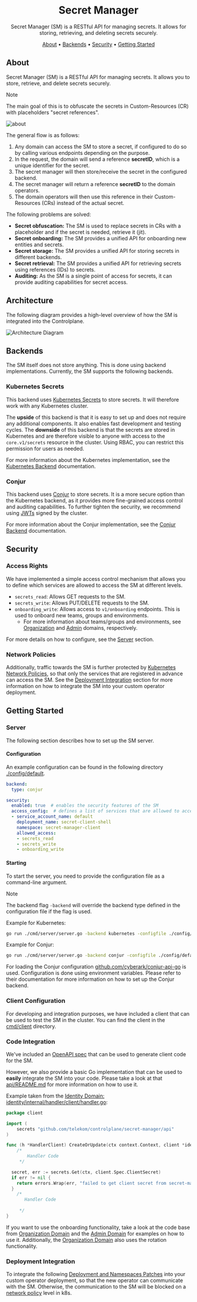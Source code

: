 <!--
Copyright 2025 Deutsche Telekom IT GmbH

SPDX-License-Identifier: Apache-2.0
-->

<p align="center">
  <h1 align="center">Secret Manager</h1>
</p>

<p align="center">
  Secret Manager (SM) is a RESTful API for managing secrets. It allows for storing, retrieving, and deleting secrets securely.
</p>

<p align="center">
  <a href="#about">About</a> •
  <a href="#backends">Backends</a> •
  <a href="#security">Security</a> •
  <a href="#getting-started">Getting Started</a>
</p>

## About

Secret Manager (SM) is a RESTful API for managing secrets. It allows you to store, retrieve, and delete secrets securely. 

> [!NOTE]
> The main goal of this is to obfuscate the secrets in Custom-Resources (CR) with placeholders "secret references".


![about](docs/about.drawio.svg)

The general flow is as follows:
1. Any domain can access the SM to store a secret, if configured to do so by calling various endpoints depending on the purpose.
2. In the request, the domain will send a reference **secretID**, which is a unique identifier for the secret.
3. The secret manager will then store/receive the secret in the configured backend.
4. The secret manager will return a reference **secretID** to the domain operators.
5. The domain operators will then use this reference in their Custom-Resources (CRs) instead of the actual secret.


The following problems are solved:

* **Secret obfuscation:** The SM is used to replace secrets in CRs with a placeholder and if the secret is needed, retrieve it (jit).
* **Secret onboarding:** The SM provides a unified API for onboarding new entities and secrets.
* **Secret storage:** The SM provides a unified API for storing secrets in different backends.
* **Secret retrieval:** The SM provides a unified API for retrieving secrets using references (IDs) to secrets.
* **Auditing:** As the SM is a single point of access for secrets, it can provide auditing capabilities for secret access.

## Architecture

The following diagram provides a high-level overview of how the SM is integrated into the Controlplane.

![Architecture Diagram](docs/overview.drawio.svg)


## Backends

The SM itself does not store anything. This is done using backend implementations.
Currently, the SM supports the following backends.

### Kubernetes Secrets

This backend uses [Kubernetes Secrets](https://kubernetes.io/docs/concepts/configuration/secret/) to store secrets. 
It will therefore work with any Kubernetes cluster. 

The **upside** of this backend is that it is easy to set up and does not require any additional components. It also enables fast development and testing cycles.
The **downside** of this backend is that the secrets are stored in Kubernetes and are therefore visible to anyone with access to the `core.v1/secrets` resource in the cluster. Using RBAC, you can restrict this permission for users as needed.

For more information about the Kubernetes implementation, see the [Kubernetes Backend](./pkg/backend/kubernetes/README.md) documentation.

### Conjur

This backend uses [Conjur](https://www.conjur.org/) to store secrets. 
It is a more secure option than the Kubernetes backend, as it provides more fine-grained access control and auditing capabilities.
To further tighten the security, we recommend using [JWTs](https://kubernetes.io/docs/reference/access-authn-authz/authentication/#openid-connect-tokens) signed by the cluster.

For more information about the Conjur implementation, see the [Conjur Backend](./pkg/backend/conjur/README.md) documentation.

## Security

### Access Rights

We have implemented a simple access control mechanism that allows you to define which services are allowed to access the SM at different levels.

* `secrets_read`: Allows GET requests to the SM.
* `secrets_write`: Allows PUT/DELETE requests to the SM.
* `onboarding_write`: Allows access to `v1/onboarding` endpoints. This is used to onboard new teams, groups and environments.
  * For more information about teams/groups and environments, see [Organization](../organization/README.md) and [Admin](../admin/README.md) domains, respectively.

For more details on how to configure, see the [Server](#server) section.

### Network Policies

Additionally, traffic towards the SM is further protected by [Kubernetes Network Policies](https://kubernetes.io/docs/concepts/services-networking/network-policies/),
so that only the services that are registered in advance can access the SM.
See the [Deployment Integration](#deployment-integration) section for more information on how to integrate the SM into your custom operator deployment.

## Getting Started

### Server

The following section describes how to set up the SM server.

#### Configuration
An example configuration can be found in the following directory [./config/default](./config/default).

```yaml
backend:
  type: conjur

security:
  enabled: true  # enables the security features of the SM
  access_config:  # defines a list of services that are allowed to access the SM
  - service_account_name: default
    deployment_name: secret-client-shell
    namespace: secret-manager-client
    allowed_access: 
    - secrets_read
    - secrets_write
    - onboarding_write
```

#### Starting
To start the server, you need to provide the configuration file as a command-line argument.

> [!NOTE]
> The backend flag `-backend` will override the backend type defined in the configuration file if the flag is used.

Example for Kubernetes:

```bash
go run ./cmd/server/server.go -backend kubernetes -configfile ./config/default/config.yaml
```

Example for Conjur:

```bash
go run ./cmd/server/server.go -backend conjur -configfile ./config/default/config.yaml
```

For loading the Conjur configuration [github.com/cyberark/conjur-api-go](https://github.com/cyberark/conjur-api-go) is used. 
Configuration is done using environment variables. Please refer to their documentation for more information on how to set up the Conjur backend.

### Client Configuration

For developing and integration purposes, we have included a client that can be used to test the SM in the cluster.
You can find the client in the [cmd/client](./cmd/client) directory.

### Code Integration
We've included an [OpenAPI spec](./api/openapi.yaml) that can be used to generate client code for the SM.

However, we also provide a basic Go implementation that can be used to **easily** integrate the SM into your code.
Please take a look at that [api/README.md](./api/README.md) for more information on how to use it. 


Example taken from the [Identity Domain: identity/internal/handler/client/handler.go](../identity/internal/handler/client/handler.go):

```go
package client

import (
	secrets "github.com/telekom/controlplane/secret-manager/api"
)

func (h *HandlerClient) CreateOrUpdate(ctx context.Context, client *identityv1.Client) (err error) {
	/*
	    Handler Code
	 */

  secret, err := secrets.Get(ctx, client.Spec.ClientSecret)
  if err != nil {
    return errors.Wrap(err, "failed to get client secret from secret-manager")
  }
    /*
       Handler Code
        
     */
}
```

If you want to use the onboarding functionality, take a look at the code base from [Organization Domain](../organization/README.md) and the [Admin Domain](../admin/README.md) for examples on how to use it.
Additionally, the [Organization Domain](../organization/README.md) also uses the rotation functionality.

### Deployment Integration
To integrate the following [Deployment and Namespaces Patches](./config/patches) into your custom operator deployment, so that the new operator can communicate with the SM.
Otherwise, the communication to the SM will be blocked on a [network policy](https://kubernetes.io/docs/concepts/services-networking/network-policies/) level in k8s. 

